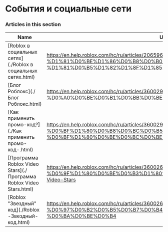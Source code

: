 # События и социальные сети  
### Articles in this section
Name|URL
-|-
[Roblox в социальных сетях](./Roblox в социальных сетях.html) |https://en.help.roblox.com/hc/ru/articles/206596923-Roblox-%D0%B2-%D1%81%D0%BE%D1%86%D0%B8%D0%B0%D0%BB%D1%8C%D0%BD%D1%8B%D1%85-%D1%81%D0%B5%D1%82%D1%8F%D1%85
[Блог Роблокс](./Блог Роблокс.html) |https://en.help.roblox.com/hc/ru/articles/360029134331-%D0%91%D0%BB%D0%BE%D0%B3-%D0%A0%D0%BE%D0%B1%D0%BB%D0%BE%D0%BA%D1%81
[Как применить промо-код?](./Как применить промо-код-.html) |https://en.help.roblox.com/hc/ru/articles/360029650831-%D0%9A%D0%B0%D0%BA-%D0%BF%D1%80%D0%B8%D0%BC%D0%B5%D0%BD%D0%B8%D1%82%D1%8C-%D0%BF%D1%80%D0%BE%D0%BC%D0%BE-%D0%BA%D0%BE%D0%B4-
[Программа Roblox Video Stars](./Программа Roblox Video Stars.html) |https://en.help.roblox.com/hc/ru/articles/360026092011-%D0%9F%D1%80%D0%BE%D0%B3%D1%80%D0%B0%D0%BC%D0%BC%D0%B0-Roblox-Video-Stars
[Roblox "Звездный" код](./Roblox -Звездный- код.html) |https://en.help.roblox.com/hc/ru/articles/360026181292-Roblox-%D0%97%D0%B2%D0%B5%D0%B7%D0%B4%D0%BD%D1%8B%D0%B9-%D0%BA%D0%BE%D0%B4